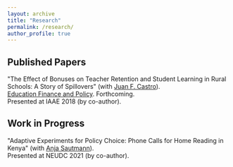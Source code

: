 ```yaml
---
layout: archive
title: "Research"
permalink: /research/
author_profile: true
---
```


## Published Papers

"The Effect of Bonuses on Teacher Retention and Student Learning in Rural Schools: A Story of Spillovers" (with [Juan F. Castro](https://sites.google.com/view/juanfcastro/)). \
<u>Education Finance and Policy</u>. Forthcoming. \
Presented at IAAE 2018 (by co-author).

## Work in Progress
"Adaptive Experiments for Policy Choice: Phone Calls for Home Reading in Kenya" (with [Anja Sautmann](https://sites.google.com/site/anjasautmann/home)). \
Presented at NEUDC 2021 (by co-author).


 